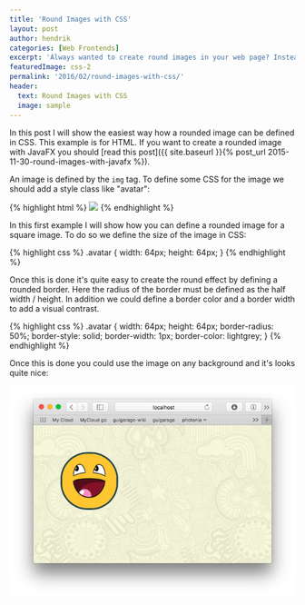 ```yaml
---
title: 'Round Images with CSS'
layout: post
author: hendrik
categories: [Web Frontends]
excerpt: 'Always wanted to create round images in your web page? Instead of doing this with a graphic editor by hand you can use CSS to show a rounded image based on a regular image on your page.'
featuredImage: css-2
permalink: '2016/02/round-images-with-css/'
header:
  text: Round Images with CSS
  image: sample
---
```

In this post I will show the easiest way how a rounded image can be defined in CSS. This example is for HTML. If you want to create a rounded image with JavaFX you should [read this post]({{ site.baseurl }}{% post_url 2015-11-30-round-images-with-javafx %}).

An image is defined by the `img` tag. To define some CSS for the image we should add a style class like "avatar":

{% highlight html %}
<img class="avatar" src="dude.png">
{% endhighlight %}

In this first example I will show how you can define a rounded image for a square image. To do so we define the size of the image in CSS:

{% highlight css %}
.avatar {
    width: 64px;
    height: 64px;
}
{% endhighlight %}

Once this is done it's quite easy to create the round effect by defining a rounded border. Here the radius of the border must be defined as the half width / height. In addition we could define a border color and a border width to add a visual contrast.

{% highlight css %}
.avatar {
    width: 64px;
    height: 64px;
    border-radius: 50%;
    border-style: solid;
    border-width: 1px;
    border-color: lightgrey;
}
{% endhighlight %}

Once this is done you could use the image on any background and it's looks quite nice:

![radius-example](/assets/posts/guigarage-legacy/radius-example.png)
